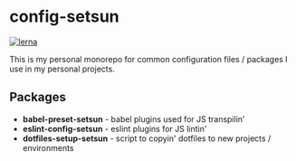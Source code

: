 
# config-setsun
[![lerna](https://img.shields.io/badge/maintained%20with-lerna-cc00ff.svg)](https://lernajs.io/)

This is my personal monorepo for common configuration files / packages I use in my personal projects.

## Packages
- **babel-preset-setsun** - babel plugins used for JS transpilin'
- **eslint-config-setsun** - eslint plugins for JS lintin'
- **dotfiles-setup-setsun** - script to copyin' dotfiles to new projects / environments
